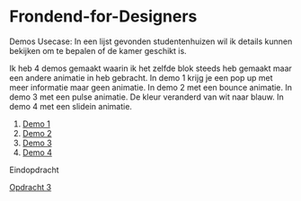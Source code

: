 # Frondend-for-Designers
Demos
Usecase: In een lijst gevonden studentenhuizen wil ik details kunnen bekijken om te bepalen of de kamer geschikt is.

Ik heb 4 demos gemaakt waarin ik het zelfde blok steeds heb gemaakt maar een andere animatie in heb gebracht. 
In demo 1 krijg je een pop up met meer informatie maar geen animatie.
In demo 2 met een bounce animatie.
In demo 3 met een pulse animatie. De kleur veranderd van wit naar blauw. 
In demo 4 met een slidein animatie.


1. [Demo 1](demo1/)
2. [Demo 2](demo2/)
3. [Demo 3](demo3/)
4. [Demo 4](demo4/)

Eindopdracht

[Opdracht 3](opdracht3/)
